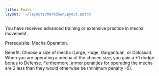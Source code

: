 ```yaml
---
title: Feats
layout: '~/layouts/MarkdownLayout.astro'
---
```

You have received advanced training or extensive practice in mecha movement.

Prerequisite: Mecha Operation.

Benefit: Choose a size of mecha (Large, Huge, Gargantuan, or Colossal). When
you are operating a mecha of the chosen size, you gain a +1 dodge bonus to
Defense. Furthermore, armor penalties for operating the mecha are 2 less than
they would otherwise be (minimum penalty –0).

